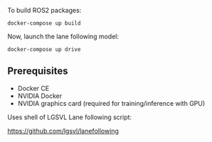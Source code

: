 To build ROS2 packages:

```
docker-compose up build
```

Now, launch the lane following model:

```
docker-compose up drive
```


## Prerequisites

- Docker CE
- NVIDIA Docker
- NVIDIA graphics card (required for training/inference with GPU)



Uses shell of LGSVL Lane following script:

https://github.com/lgsvl/lanefollowing
